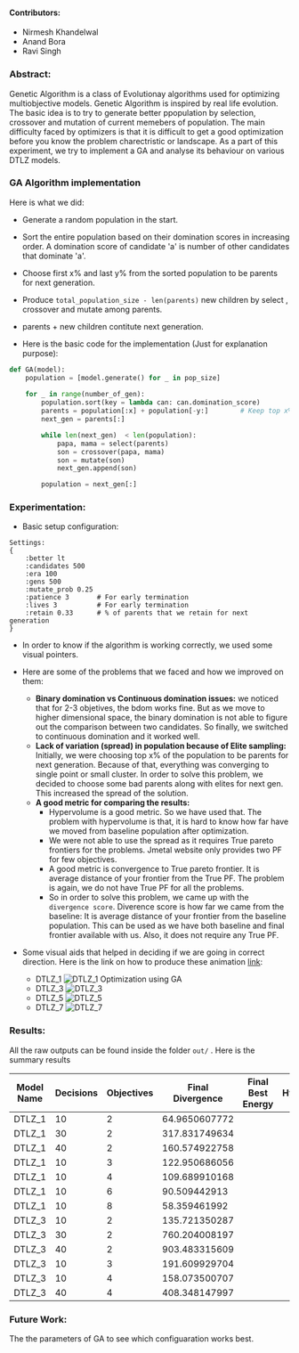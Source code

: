 #### Contributors:
- Nirmesh Khandelwal
- Anand Bora
- Ravi Singh

### Abstract:
Genetic Algorithm is a class of Evolutionay algorithms used for optimizing multiobjective models. Genetic Algorithm is inspired by real life evolution. The basic idea is to try to generate better ppopulation by selection, crossover and mutation of current memebers of population. The main difficulty faced by optimizers is that it is difficult to get a good optimization before you know the problem charectristic or landscape. As a part of this experiment, we try to implement a GA and analyse its behaviour on various DTLZ models. 

### GA Algorithm implementation
Here is what we did:

- Generate a random population in the start.
- Sort the entire population based on their domination scores in increasing order. A domination score of candidate 'a' is number of other candidates that dominate 'a'.
- Choose first x% and last y% from the sorted population to be parents for next generation. 
- Produce `total_population_size - len(parents)` new children by select , crossover and mutate among parents. 
- parents + new children contitute next generation.

- Here is the basic code for the implementation (Just for explanation purpose):
```python
def GA(model):
	population = [model.generate() for _ in pop_size]
	
	for _ in range(number_of_gen):
		population.sort(key = lambda can: can.domination_score)
		parents = population[:x] + population[-y:]        # Keep top x% and bottom y%
		next_gen = parents[:]

		while len(next_gen)  < len(population):
			papa, mama = select(parents)
			son = crossover(papa, mama)
			son = mutate(son)
			next_gen.append(son)

		population = next_gen[:]
```

### Experimentation:

- Basic setup configuration:

```
Settings: 
{   
    :better lt
    :candidates 500
    :era 100
    :gens 500
    :mutate_prob 0.25
    :patience 3       # For early termination
    :lives 3          # For early termination
    :retain 0.33      # % of parents that we retain for next generation
}
```

- In order to know if the algorithm is working correctly, we used some visual pointers.
- Here are some of the problems that we faced and how we improved on them:
	+ **Binary domination vs Continuous domination issues:** we noticed that for 2-3 objetives, the bdom works fine. But as we move to higher dimensional space, the binary domination is not able to figure out the comparison between two candidates. So finally, we switched to continuous domination and it worked well.
	+ **Lack of variation (spread) in population because of Elite sampling:** Initially, we were choosing top x% of the population to be parents for next generation. Because of that, everything was converging to single point or small cluster. In order to solve this problem, we decided to choose some bad parents along with elites for next gen. This increased the spread of the solution. 
	+ **A good metric for comparing the results:** 
		- Hypervolume is a good metric. So we have used that. The problem with hypervolume is that, it is hard to know how far have we moved from baseline population after optimization. 
		- We were not able to use the spread as it requires True pareto frontiers for the problems. Jmetal website only provides two PF for few objectives.
		- A good metric is convergence to True pareto frontier. It is average distance of your frontier from the True PF. The problem is again, we do not have True PF for all the problems.
		- So in order to solve this problem, we came up with the `divergence score`. Diverence score is how far we came from the baseline: It is average distance of your frontier from the baseline population. This can be used as we have both baseline and final frontier available with us. Also, it does not require any True PF.

- Some visual aids that helped in deciding if we are going in correct direction. Here is the link on how to produce these animation [link](animations.md):

	+ DTLZ_1 ![DTLZ_1 Optimization using GA](http://i.imgur.com/BISkpyY.gifv) 
	+ DTLZ_3 ![DTLZ_3](http://i.imgur.com/KjtuaQd.gif) 
	+ DTLZ_5 ![DTLZ_5](http://i.imgur.com/XZlNEIw.gif)
	+ DTLZ_7 ![DTLZ_7](http://i.imgur.com/MbjngQ6.gif)  

### Results:
All the raw outputs can be found inside the folder `out/` . Here is the summary results

|Model Name   |  Decisions  | Objectives  | Final Divergence | Final Best Energy | Hypervolume |
|-------------|-------------|-------------|------------------|-------------------|-------------|
| DTLZ_1      | 10          | 2           | 64.9650607772    | ||
| DTLZ_1      | 30          | 2           | 317.831749634    | ||
| DTLZ_1      | 40          | 2           | 160.574922758    | ||
| DTLZ_1      | 10          | 3           | 122.950686056    | ||
| DTLZ_1      | 10          | 4           | 109.689910168    | ||
| DTLZ_1      | 10          | 6           | 90.509442913     | ||
| DTLZ_1      | 10          | 8           | 58.359461992     | ||
| DTLZ_3      | 10          | 2           | 135.721350287    | ||
| DTLZ_3      | 30          | 2           | 760.204008197    | ||
| DTLZ_3      | 40          | 2           | 903.483315609    | ||
| DTLZ_3      | 10          | 3           | 191.609929704    | ||
| DTLZ_3      | 10          | 4           | 158.073500707    | ||
| DTLZ_3      | 40          | 4           | 408.348147997    | ||












### Future Work:
The the parameters of GA to see which configuaration works best.
